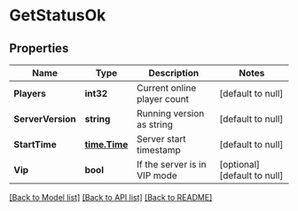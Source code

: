 # GetStatusOk

## Properties
Name | Type | Description | Notes
------------ | ------------- | ------------- | -------------
**Players** | **int32** | Current online player count | [default to null]
**ServerVersion** | **string** | Running version as string | [default to null]
**StartTime** | [**time.Time**](time.Time.md) | Server start timestamp | [default to null]
**Vip** | **bool** | If the server is in VIP mode | [optional] [default to null]

[[Back to Model list]](../README.md#documentation-for-models) [[Back to API list]](../README.md#documentation-for-api-endpoints) [[Back to README]](../README.md)

